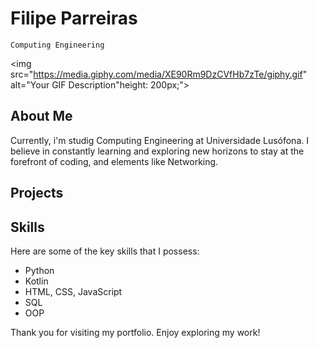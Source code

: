 # Filipe Parreiras
`Computing Engineering`

<img src="https://media.giphy.com/media/XE90Rm9DzCVfHb7zTe/giphy.gif" alt="Your GIF Description"height: 200px;">

## About Me

Currently, i'm studig Computing Engineering at Universidade Lusófona. I believe in constantly learning and exploring new horizons to stay at the forefront of coding, and elements like Networking. 

## Projects



## Skills

Here are some of the key skills that I possess:

- Python
- Kotlin
- HTML, CSS, JavaScript
- SQL
- OOP
  

Thank you for visiting my portfolio. Enjoy exploring my work!
